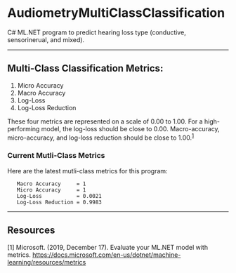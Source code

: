 # AudiometryMultiClassClassification

C# ML.NET program to predict hearing loss type (conductive, sensorinerual, and mixed).

---

## Multi-Class Classification Metrics:

1. Micro Accuracy
2. Macro Accuracy
3. Log-Loss
4. Log-Loss Reduction

These four metrics are represented on a scale of 0.00 to 1.00. For a high-performing model, the log-loss should be close to 0.00. Macro-accuracy, micro-accuracy, and log-loss reduction should be close to 1.00.<sup>[1](https://docs.microsoft.com/en-us/dotnet/machine-learning/resources/metrics)</sup>

### Current Mutli-Class Metrics

Here are the latest mutli-class metrics for this program:
```
   Macro Accuracy     = 1
   Micro Accuracy     = 1
   Log-Loss           = 0.0021
   Log-Loss Reduction = 0.9983
```

---

## Resources
[1] Microsoft. (2019, December 17). Evaluate your ML.NET model with metrics. https://docs.microsoft.com/en-us/dotnet/machine-learning/resources/metrics
